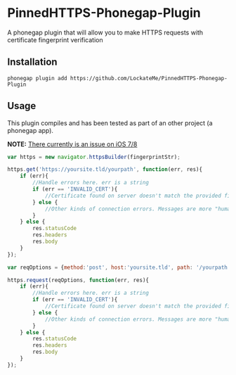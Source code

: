 # PinnedHTTPS-Phonegap-Plugin


A phonegap plugin that will allow you to make HTTPS requests with certificate fingerprint verification


## Installation


```
phonegap plugin add https://github.com/LockateMe/PinnedHTTPS-Phonegap-Plugin
```

## Usage

This plugin compiles and has been tested as part of an other project (a phonegap app).

__NOTE:__ [There currently is an issue on iOS 7/8](http://stackoverflow.com/questions/25566647/nsurlconnectiondelegate-willsendrequestforauthenticationchallenge-wont-get-call)

```js
var https = new navigator.httpsBuilder(fingerprintStr);

https.get('https://yoursite.tld/yourpath', function(err, res){
	if (err){
		//Handle errors here. err is a string
		if (err == 'INVALID_CERT'){
			//Certificate found on server doesn't match the provided fingerprint
		} else {
			//Other kinds of connection errors. Messages are more "human friendly"
		}
	} else {
		res.statusCode
		res.headers
		res.body
	}
});

var reqOptions = {method:'post', host:'yoursite.tld', path: '/yourpath', [port: 443], [headers: {header1: 'value1', header2: 'value2'}], [body: {}]};

https.request(reqOptions, function(err, res){
	if (err){
		//Handle errors here. err is a string
		if (err == 'INVALID_CERT'){
			//Certificate found on server doesn't match the provided fingerprint
		} else {
			//Other kinds of connection errors. Messages are more "human friendly"
		}
	} else {
		res.statusCode
		res.headers
		res.body
	}
});
```
